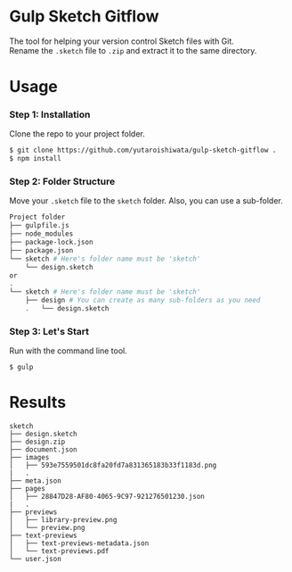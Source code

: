 # Gulp Sketch Gitflow
The tool for helping your version control Sketch files with Git. <br>
Rename the `.sketch` file to `.zip` and extract it to the same directory.

# Usage
### Step 1: Installation 
Clone the repo to your project folder.
```bash
$ git clone https://github.com/yutaroishiwata/gulp-sketch-gitflow .
$ npm install
```

### Step 2: Folder Structure
Move your `.sketch` file to the `sketch` folder. Also, you can use a sub-folder.
```bash
Project folder
├── gulpfile.js
├── node_modules
├── package-lock.json
├── package.json
└── sketch # Here's folder name must be 'sketch'
    └── design.sketch
or
.
└── sketch # Here's folder name must be 'sketch'
    ├── design # You can create as many sub-folders as you need
    .   └── design.sketch
```
### Step 3: Let's Start
Run with the command line tool.
```
$ gulp
```

# Results
```
sketch
├── design.sketch
├── design.zip
├── document.json
├── images
│   ├── 593e7559501dc8fa20fd7a831365183b33f1183d.png
|   .
├── meta.json
├── pages
│   ├── 28847D28-AF80-4065-9C97-921276501230.json
|   .
├── previews
│   ├── library-preview.png
│   └── preview.png
├── text-previews
│   ├── text-previews-metadata.json
│   └── text-previews.pdf
└── user.json
```



